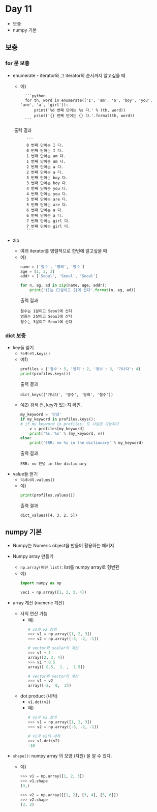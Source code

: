 # Day 11

- 보충
- numpy 기본



## 보충

### for 문 보충

- enumerate
       - iterator와 그 iterator의 순서까지 알고싶을 때
    - 예)
    
            ```python
            for th, word in enumerate(['I', 'am', 'a', 'boy', 'you', 'are', 'a', 'girl']):
                print('%d 번째 단어는 %s 다.' % (th, word))
                print('{} 번째 단어는 {} 다.'.format(th, word))
            ```
    
    
    ​        출력 결과
    
            ```
            0 번째 단어는 I 다.
            0 번째 단어는 I 다.
            1 번째 단어는 am 다.
            1 번째 단어는 am 다.
            2 번째 단어는 a 다.
            2 번째 단어는 a 다.
            3 번째 단어는 boy 다.
            3 번째 단어는 boy 다.
            4 번째 단어는 you 다.
            4 번째 단어는 you 다.
            5 번째 단어는 are 다.
            5 번째 단어는 are 다.
            6 번째 단어는 a 다.
            6 번째 단어는 a 다.
            7 번째 단어는 girl 다.
            7 번째 단어는 girl 다.
            ```
    
- zip
    - 여러 iterator를 병렬적으로 한번에 알고싶을 때
    - 예)
        ```python
        name = ['철수', '영희', '영수']
        age = [1, 2, 3]
        addr = ['Seoul', 'Seoul', 'Seoul']
        
        for n, ag, ad in zip(name, age, addr):
            print('{}는 {}살이고 {}에 산다'.format(n, ag, ad))
        ```
        출력 결과
        ```
        철수는 1살이고 Seoul에 산다
        영희는 2살이고 Seoul에 산다
        영수는 3살이고 Seoul에 산다
        ```



### dict 보충

- key들 얻기
    - `딕셔너리.keys()`
    - 예1)
        ```python
        profiles = {'철수': 5, '영희': 2, '영수': 3, '가나다': 4}
        print(profiles.keys())
        ```
        출력 결과
        ```
        dict_keys(['가나다', '영수', '영희', '철수'])
        ```
    - 예2) 검색 전, key가 있는지 확인. 
        ```python
        my_keyword = '안녕'
        if my_keyword in profiles.keys():
        # if my_keyword in profiles: 도 사실은 가능하다
            v = profiles[my_keyword]
            print('%s: %s' % (my_keyword, v))
        else:
            print('ERR: no %s in the dictionary' % my_keyword)
        ```
        출력 결과
        ```
        ERR: no 안녕 in the dictionary
        ```
- value들 얻기
    - `딕셔너리.values()`
    - 예)
        ```python
        print(profiles.values())
        ```
        출력 결과
        ```
        dict_values([4, 3, 2, 5])
        ```



## numpy 기본

- Numpy는 Numeric object을 만들어 활용하는 패키지

- Numpy array 만들기
    - `np.array(어떤 list)`: list를 numpy array로 형변환
    - 예)
        ```python
        import numpy as np
        
        vec1 = np.array([1, 2, 3, 4])
        ```

- array 계산 (numeric 계산)
    - 사칙 연산 가능
        - 예)
            ```python
            # v1과 v2 정의
            >>> v1 = np.array([1, 2, 3])
            >>> v2 = np.array([-3, -2, -1])
            
            # vector와 scalar의 계산
            >>> v1 + 1
            array([2, 3, 4])
            >>> v1 * 0.5
            array([ 0.5,  1. ,  1.5])
            
            # vector와 vector의 계산
            >>> v1 + v2
            array([-2,  0,  2])
            ```
    - dot product (내적)
        - `v1.dot(v2)`
        - 예)
            ```python
            # v1과 v2 정의
            >>> v1 = np.array([1, 2, 3])
            >>> v2 = np.array([-3, -2, -1])
            
            # v1과 v2의 내적
            >>> v1.dot(v2)
            -10
            ```
    
- `shape()`: numpy array 의 모양 (차원) 을 알 수 있다.
    
    - 예)
        
        ```python
        >>> v1 = np.array([1, 2, 3])
        >>> v1.shape
        (3,)
        
        >>> v2 = np.array([[1, 2], [3, 4], [5, 6]])
        >>> v2.shape
        (3, 2)
        ```
        
        
